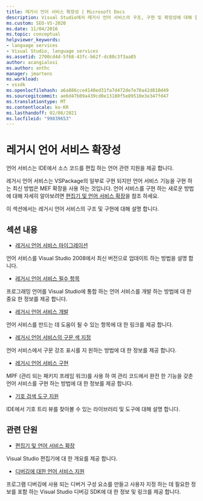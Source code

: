 ```yaml
---
title: 레거시 언어 서비스 확장성 | Microsoft Docs
description: Visual Studio에서 레거시 언어 서비스의 구조, 구현 및 확장성에 대해 알아봅니다.
ms.custom: SEO-VS-2020
ms.date: 11/04/2016
ms.topic: conceptual
helpviewer_keywords:
- language services
- Visual Studio, language services
ms.assetid: 2700cd4d-5f68-43fc-b62f-dc80c3f3aa85
author: acangialosi
ms.author: anthc
manager: jmartens
ms.workload:
- vssdk
ms.openlocfilehash: a6a886cce4140ed31fa7d472de7e78a42d810d49
ms.sourcegitcommit: ae6d47b09a439cd0e13180f5e89510e3e347fd47
ms.translationtype: MT
ms.contentlocale: ko-KR
ms.lasthandoff: 02/08/2021
ms.locfileid: "99839653"
---
```

# <a name="legacy-language-service-extensibility"></a>레거시 언어 서비스 확장성
언어 서비스는 IDE에서 소스 코드를 편집 하는 언어 관련 지원을 제공 합니다.

 레거시 언어 서비스는 VSPackage의 일부로 구현 되지만 언어 서비스 기능을 구현 하는 최신 방법은 MEF 확장을 사용 하는 것입니다. 언어 서비스를 구현 하는 새로운 방법에 대해 자세히 알아보려면 [편집기 및 언어 서비스 확장](../../extensibility/editor-and-language-service-extensions.md)을 참조 하세요.

 이 섹션에서는 레거시 언어 서비스의 구조 및 구현에 대해 설명 합니다.

## <a name="in-this-section"></a>섹션 내용
- [레거시 언어 서비스 마이그레이션](../../extensibility/internals/migrating-a-legacy-language-service.md)

 언어 서비스를 Visual Studio 2008에서 최신 버전으로 업데이트 하는 방법을 설명 합니다.

- [레거시 언어 서비스 필수 항목](../../extensibility/internals/legacy-language-service-essentials.md)

 프로그래밍 언어를 Visual Studio에 통합 하는 언어 서비스를 개발 하는 방법에 대 한 중요 한 정보를 제공 합니다.

- [레거시 언어 서비스 개발](../../extensibility/internals/developing-a-legacy-language-service.md)

 언어 서비스를 만드는 데 도움이 될 수 있는 항목에 대 한 링크를 제공 합니다.

- [레거시 언어 서비스의 구문 색 지정](../../extensibility/internals/syntax-coloring-in-a-legacy-language-service.md)

 언어 서비스에서 구문 강조 표시를 지 원하는 방법에 대 한 정보를 제공 합니다.

- [레거시 언어 서비스 구현](../../extensibility/internals/implementing-a-legacy-language-service1.md)

 MPF (관리 되는 패키지 프레임 워크)를 사용 하 여 관리 코드에서 완전 한 기능을 갖춘 언어 서비스를 구현 하는 방법에 대 한 정보를 제공 합니다.

- [기호 검색 도구 지원](../../extensibility/internals/supporting-symbol-browsing-tools.md)

 IDE에서 기호 트리 뷰를 찾아볼 수 있는 라이브러리 및 도구에 대해 설명 합니다.

## <a name="related-sections"></a>관련 단원
- [편집기 및 언어 서비스 확장](../../extensibility/editor-and-language-service-extensions.md)

 Visual Studio 편집기에 대 한 개요를 제공 합니다.

- [디버깅에 대한 언어 서비스 지원](../../extensibility/internals/language-service-support-for-debugging.md)

 프로그램 디버깅에 사용 되는 디버거 구성 요소를 만들고 사용자 지정 하는 데 필요한 정보를 포함 하는 Visual Studio 디버깅 SDK에 대 한 정보 및 링크를 제공 합니다.
